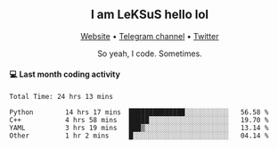 <h2 align="center">I am LeKSuS hello lol</h2>
<div align="center">
  <a href="https://leksus.net">Website</a> •
  <a href="https://t.me/leksus_was_here">Telegram channel</a> •
  <a href="https://twitter.com/___LeKSuS___">Twitter</a>
</div>
<p align="center">So yeah, I code. Sometimes.</p>

#### :computer: Last month coding activity
<!--START_SECTION:waka-->

```text
Total Time: 24 hrs 13 mins

Python        14 hrs 17 mins  ██████████████░░░░░░░░░░░   56.58 %
C++           4 hrs 58 mins   █████░░░░░░░░░░░░░░░░░░░░   19.70 %
YAML          3 hrs 19 mins   ███▒░░░░░░░░░░░░░░░░░░░░░   13.14 %
Other         1 hr 2 mins     █░░░░░░░░░░░░░░░░░░░░░░░░   04.14 %
```

<!--END_SECTION:waka-->
